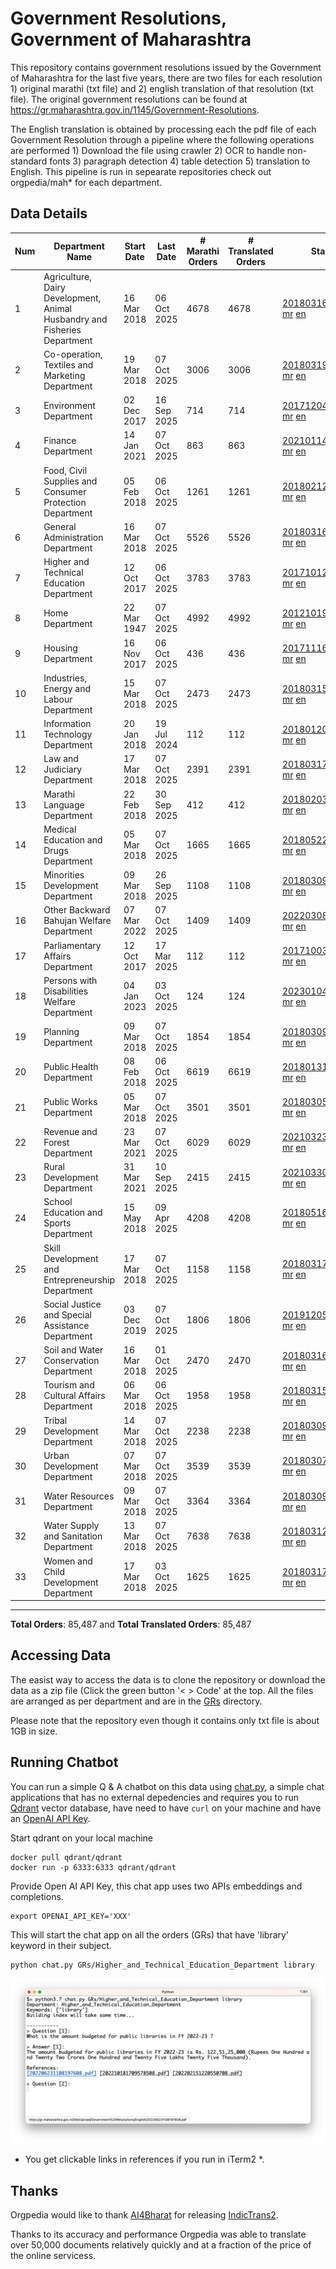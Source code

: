 # Government Resolutions, Government of Maharashtra

This repository contains government resolutions issued by the Government of Maharashtra for the last five years, there are two files for each resolution 1) original marathi (txt file) and 2) english translation of that resolution (txt file). The original government resolutions can be found at https://gr.maharashtra.gov.in/1145/Government-Resolutions.

The English translation is obtained by processing each the pdf file of each Government Resolution through a pipeline where the following operations are performed 1) Download the file using crawler 2) OCR to handle non-standard fonts 3) paragraph detection 4) table  detection 5) translation to English. This pipeline is run in sepearate repositories check out orgpedia/mah* for each department.


## Data Details

| Num | Department Name | Start Date | Last Date | # Marathi Orders | # Translated Orders | Starting Order | Last Order |
| --- | --------------- | ---------- | --------- | ---------------- | ------------------- | -------------- | ---------- |
| 1 | Agriculture, Dairy Development, Animal Husbandry and Fisheries Department | 16 Mar 2018 | 06 Oct 2025 | 4678 | 4678 | [201803161624182101.pdf](https://gr.maharashtra.gov.in/Site/Upload/Government%20Resolutions/English/201803161624182101.pdf) [mr](GRs/Agriculture,_Dairy_Development,_Animal_Husbandry_and_Fisheries_Department/201803161624182101.pdf.mr.txt) [en](GRs/Agriculture,_Dairy_Development,_Animal_Husbandry_and_Fisheries_Department/201803161624182101.pdf.en.txt) | [202510061507588901.pdf](https://gr.maharashtra.gov.in/Site/Upload/Government%20Resolutions/English/202510061507588901....pdf) [mr](GRs/Agriculture,_Dairy_Development,_Animal_Husbandry_and_Fisheries_Department/202510061507588901.pdf.mr.txt) [en](GRs/Agriculture,_Dairy_Development,_Animal_Husbandry_and_Fisheries_Department/202510061507588901.pdf.en.txt) |
| 2 | Co-operation, Textiles and Marketing Department | 19 Mar 2018 | 07 Oct 2025 | 3006 | 3006 | [201803191257576702.pdf](https://gr.maharashtra.gov.in/Site/Upload/Government%20Resolutions/English/201803191257576702.pdf) [mr](GRs/Co-operation,_Textiles_and_Marketing_Department/201803191257576702.pdf.mr.txt) [en](GRs/Co-operation,_Textiles_and_Marketing_Department/201803191257576702.pdf.en.txt) | [202510071720367802.pdf](https://gr.maharashtra.gov.in/Site/Upload/Government%20Resolutions/English/202510071720367802.pdf) [mr](GRs/Co-operation,_Textiles_and_Marketing_Department/202510071720367802.pdf.mr.txt) [en](GRs/Co-operation,_Textiles_and_Marketing_Department/202510071720367802.pdf.en.txt) |
| 3 | Environment Department | 02 Dec 2017 | 16 Sep 2025 | 714 | 714 | [201712041147216904.pdf](https://gr.maharashtra.gov.in/Site/Upload/Government%20Resolutions/English/201712041147216904.pdf) [mr](GRs/Environment_Department/201712041147216904.pdf.mr.txt) [en](GRs/Environment_Department/201712041147216904.pdf.en.txt) | [202509161454490904.pdf](https://gr.maharashtra.gov.in/Site/Upload/Government%20Resolutions/English/202509161454490904.pdf) [mr](GRs/Environment_Department/202509161454490904.pdf.mr.txt) [en](GRs/Environment_Department/202509161454490904.pdf.en.txt) |
| 4 | Finance Department | 14 Jan 2021 | 07 Oct 2025 | 863 | 863 | [202101141237329905.pdf](https://gr.maharashtra.gov.in/Site/Upload/Government%20Resolutions/English/202101141237329905.pdf) [mr](GRs/Finance_Department/202101141237329905.pdf.mr.txt) [en](GRs/Finance_Department/202101141237329905.pdf.en.txt) | [202510071651445505.pdf](https://gr.maharashtra.gov.in/Site/Upload/Government%20Resolutions/English/202510071651445505.pdf) [mr](GRs/Finance_Department/202510071651445505.pdf.mr.txt) [en](GRs/Finance_Department/202510071651445505.pdf.en.txt) |
| 5 | Food, Civil Supplies and Consumer Protection Department | 05 Feb 2018 | 06 Oct 2025 | 1261 | 1261 | [201802121244545806.pdf](https://gr.maharashtra.gov.in/Site/Upload/Government%20Resolutions/English/201802121244545806.pdf) [mr](GRs/Food,_Civil_Supplies_and_Consumer_Protection_Department/201802121244545806.pdf.mr.txt) [en](GRs/Food,_Civil_Supplies_and_Consumer_Protection_Department/201802121244545806.pdf.en.txt) | [202510061719395006.pdf](https://gr.maharashtra.gov.in/Site/Upload/Government%20Resolutions/English/202510061719395006.pdf) [mr](GRs/Food,_Civil_Supplies_and_Consumer_Protection_Department/202510061719395006.pdf.mr.txt) [en](GRs/Food,_Civil_Supplies_and_Consumer_Protection_Department/202510061719395006.pdf.en.txt) |
| 6 | General Administration Department | 16 Mar 2018 | 07 Oct 2025 | 5526 | 5526 | [201803161224022707.pdf](https://gr.maharashtra.gov.in/Site/Upload/Government%20Resolutions/English/201803161224022707.pdf) [mr](GRs/General_Administration_Department/201803161224022707.pdf.mr.txt) [en](GRs/General_Administration_Department/201803161224022707.pdf.en.txt) | [202510071802035407.pdf](https://gr.maharashtra.gov.in/Site/Upload/Government%20Resolutions/English/202510071802035407.pdf) [mr](GRs/General_Administration_Department/202510071802035407.pdf.mr.txt) [en](GRs/General_Administration_Department/202510071802035407.pdf.en.txt) |
| 7 | Higher and Technical Education Department | 12 Oct 2017 | 06 Oct 2025 | 3783 | 3783 | [201710121514029708.pdf](https://gr.maharashtra.gov.in/Site/Upload/Government%20Resolutions/English/201710121514029708.pdf) [mr](GRs/Higher_and_Technical_Education_Department/201710121514029708.pdf.mr.txt) [en](GRs/Higher_and_Technical_Education_Department/201710121514029708.pdf.en.txt) | [202510061835199608.pdf](https://gr.maharashtra.gov.in/Site/Upload/Government%20Resolutions/English/202510061835199608.pdf) [mr](GRs/Higher_and_Technical_Education_Department/202510061835199608.pdf.mr.txt) [en](GRs/Higher_and_Technical_Education_Department/202510061835199608.pdf.en.txt) |
| 8 | Home Department | 22 Mar 1947 | 07 Oct 2025 | 4992 | 4992 | [201210191648552129.pdf](https://gr.maharashtra.gov.in/Site/Upload/Government%20Resolutions/English/201210191648552129.pdf) [mr](GRs/Home_Department/201210191648552129.pdf.mr.txt) [en](GRs/Home_Department/201210191648552129.pdf.en.txt) | [202510071930369929.pdf](https://gr.maharashtra.gov.in/Site/Upload/Government%20Resolutions/English/202510071930369929.pdf) [mr](GRs/Home_Department/202510071930369929.pdf.mr.txt) [en](GRs/Home_Department/202510071930369929.pdf.en.txt) |
| 9 | Housing Department | 16 Nov 2017 | 06 Oct 2025 | 436 | 436 | [201711161447076609.pdf](https://gr.maharashtra.gov.in/Site/Upload/Government%20Resolutions/English/201711161447076609.pdf) [mr](GRs/Housing_Department/201711161447076609.pdf.mr.txt) [en](GRs/Housing_Department/201711161447076609.pdf.en.txt) | [202510061200187009.pdf](https://gr.maharashtra.gov.in/Site/Upload/Government%20Resolutions/English/202510061200187009.pdf) [mr](GRs/Housing_Department/202510061200187009.pdf.mr.txt) [en](GRs/Housing_Department/202510061200187009.pdf.en.txt) |
| 10 | Industries, Energy and Labour Department | 15 Mar 2018 | 07 Oct 2025 | 2473 | 2473 | [201803151204055010.pdf](https://gr.maharashtra.gov.in/Site/Upload/Government%20Resolutions/English/201803151204055010.pdf) [mr](GRs/Industries,_Energy_and_Labour_Department/201803151204055010.pdf.mr.txt) [en](GRs/Industries,_Energy_and_Labour_Department/201803151204055010.pdf.en.txt) | [202510071712525810.pdf](https://gr.maharashtra.gov.in/Site/Upload/Government%20Resolutions/English/202510071712525810.pdf) [mr](GRs/Industries,_Energy_and_Labour_Department/202510071712525810.pdf.mr.txt) [en](GRs/Industries,_Energy_and_Labour_Department/202510071712525810.pdf.en.txt) |
| 11 | Information Technology Department | 20 Jan 2018 | 19 Jul 2024 | 112 | 112 | [201801201843024511.pdf](https://gr.maharashtra.gov.in/Site/Upload/Government%20Resolutions/English/201801201843024511.pdf) [mr](GRs/Information_Technology_Department/201801201843024511.pdf.mr.txt) [en](GRs/Information_Technology_Department/201801201843024511.pdf.en.txt) | [202407191742379111.pdf](https://gr.maharashtra.gov.in/Site/Upload/Government%20Resolutions/English/202407191742379111.pdf) [mr](GRs/Information_Technology_Department/202407191742379111.pdf.mr.txt) [en](GRs/Information_Technology_Department/202407191742379111.pdf.en.txt) |
| 12 | Law and Judiciary Department | 17 Mar 2018 | 07 Oct 2025 | 2391 | 2391 | [201803171129290212.pdf](https://gr.maharashtra.gov.in/Site/Upload/Government%20Resolutions/English/201803171129290212.pdf) [mr](GRs/Law_and_Judiciary_Department/201803171129290212.pdf.mr.txt) [en](GRs/Law_and_Judiciary_Department/201803171129290212.pdf.en.txt) | [202510071550292612.pdf](https://gr.maharashtra.gov.in/Site/Upload/Government%20Resolutions/English/202510071550292612.pdf) [mr](GRs/Law_and_Judiciary_Department/202510071550292612.pdf.mr.txt) [en](GRs/Law_and_Judiciary_Department/202510071550292612.pdf.en.txt) |
| 13 | Marathi Language Department | 22 Feb 2018 | 30 Sep 2025 | 412 | 412 | [201802031549154233.pdf](https://gr.maharashtra.gov.in/Site/Upload/Government%20Resolutions/English/201802031549154233.pdf) [mr](GRs/Marathi_Language_Department/201802031549154233.pdf.mr.txt) [en](GRs/Marathi_Language_Department/201802031549154233.pdf.en.txt) | [202509301530344033.pdf](https://gr.maharashtra.gov.in/Site/Upload/Government%20Resolutions/English/202509301530344033.pdf) [mr](GRs/Marathi_Language_Department/202509301530344033.pdf.mr.txt) [en](GRs/Marathi_Language_Department/202509301530344033.pdf.en.txt) |
| 14 | Medical Education and Drugs Department | 05 Mar 2018 | 07 Oct 2025 | 1665 | 1665 | [201805221424292513.pdf](https://gr.maharashtra.gov.in/Site/Upload/Government%20Resolutions/English/201805221424292513.pdf) [mr](GRs/Medical_Education_and_Drugs_Department/201805221424292513.pdf.mr.txt) [en](GRs/Medical_Education_and_Drugs_Department/201805221424292513.pdf.en.txt) | [202510071320404313.pdf](https://gr.maharashtra.gov.in/Site/Upload/Government%20Resolutions/English/202510071320404313.pdf) [mr](GRs/Medical_Education_and_Drugs_Department/202510071320404313.pdf.mr.txt) [en](GRs/Medical_Education_and_Drugs_Department/202510071320404313.pdf.en.txt) |
| 15 | Minorities Development Department | 09 Mar 2018 | 26 Sep 2025 | 1108 | 1108 | [201803091218355314.pdf](https://gr.maharashtra.gov.in/Site/Upload/Government%20Resolutions/English/201803091218355314.pdf) [mr](GRs/Minorities_Development_Department/201803091218355314.pdf.mr.txt) [en](GRs/Minorities_Development_Department/201803091218355314.pdf.en.txt) | [202509261443581014.pdf](https://gr.maharashtra.gov.in/Site/Upload/Government%20Resolutions/English/202509261443581014.pdf) [mr](GRs/Minorities_Development_Department/202509261443581014.pdf.mr.txt) [en](GRs/Minorities_Development_Department/202509261443581014.pdf.en.txt) |
| 16 | Other Backward Bahujan Welfare Department | 07 Mar 2022 | 07 Oct 2025 | 1409 | 1409 | [202203081752439334.pdf](https://gr.maharashtra.gov.in/Site/Upload/Government%20Resolutions/English/202203081752439334.pdf) [mr](GRs/Other_Backward_Bahujan_Welfare_Department/202203081752439334.pdf.mr.txt) [en](GRs/Other_Backward_Bahujan_Welfare_Department/202203081752439334.pdf.en.txt) | [202510071912234134.pdf](https://gr.maharashtra.gov.in/Site/Upload/Government%20Resolutions/English/202510071912234134.pdf) [mr](GRs/Other_Backward_Bahujan_Welfare_Department/202510071912234134.pdf.mr.txt) [en](GRs/Other_Backward_Bahujan_Welfare_Department/202510071912234134.pdf.en.txt) |
| 17 | Parliamentary Affairs Department | 12 Oct 2017 | 17 Mar 2025 | 112 | 112 | [201710031642378615.pdf](https://gr.maharashtra.gov.in/Site/Upload/Government%20Resolutions/English/201710031642378615.pdf) [mr](GRs/Parliamentary_Affairs_Department/201710031642378615.pdf.mr.txt) [en](GRs/Parliamentary_Affairs_Department/201710031642378615.pdf.en.txt) | [202503171104518215.pdf](https://gr.maharashtra.gov.in/Site/Upload/Government%20Resolutions/English/202503171104518215.pdf) [mr](GRs/Parliamentary_Affairs_Department/202503171104518215.pdf.mr.txt) [en](GRs/Parliamentary_Affairs_Department/202503171104518215.pdf.en.txt) |
| 18 | Persons with Disabilities Welfare Department | 04 Jan 2023 | 03 Oct 2025 | 124 | 124 | [202301041906309635.pdf](https://gr.maharashtra.gov.in/Site/Upload/Government%20Resolutions/English/202301041906309635.pdf) [mr](GRs/Persons_with_Disabilities_Welfare_Department/202301041906309635.pdf.mr.txt) [en](GRs/Persons_with_Disabilities_Welfare_Department/202301041906309635.pdf.en.txt) | [202510031659187835.pdf](https://gr.maharashtra.gov.in/Site/Upload/Government%20Resolutions/English/202510031659187835.pdf) [mr](GRs/Persons_with_Disabilities_Welfare_Department/202510031659187835.pdf.mr.txt) [en](GRs/Persons_with_Disabilities_Welfare_Department/202510031659187835.pdf.en.txt) |
| 19 | Planning Department | 09 Mar 2018 | 07 Oct 2025 | 1854 | 1854 | [201803091441032716.pdf](https://gr.maharashtra.gov.in/Site/Upload/Government%20Resolutions/English/201803091441032716.pdf) [mr](GRs/Planning_Department/201803091441032716.pdf.mr.txt) [en](GRs/Planning_Department/201803091441032716.pdf.en.txt) | [202510071749430616.pdf](https://gr.maharashtra.gov.in/Site/Upload/Government%20Resolutions/English/202510071749430616.pdf) [mr](GRs/Planning_Department/202510071749430616.pdf.mr.txt) [en](GRs/Planning_Department/202510071749430616.pdf.en.txt) |
| 20 | Public Health Department | 08 Feb 2018 | 06 Oct 2025 | 6619 | 6619 | [201801311722275417.pdf](https://gr.maharashtra.gov.in/Site/Upload/Government%20Resolutions/English/201801311722275417.pdf) [mr](GRs/Public_Health_Department/201801311722275417.pdf.mr.txt) [en](GRs/Public_Health_Department/201801311722275417.pdf.en.txt) | [202510061830531817.pdf](https://gr.maharashtra.gov.in/Site/Upload/Government%20Resolutions/English/202510061830531817.pdf) [mr](GRs/Public_Health_Department/202510061830531817.pdf.mr.txt) [en](GRs/Public_Health_Department/202510061830531817.pdf.en.txt) |
| 21 | Public Works Department | 05 Mar 2018 | 07 Oct 2025 | 3501 | 3501 | [201803051515468118.pdf](https://gr.maharashtra.gov.in/Site/Upload/Government%20Resolutions/English/201803051515468118.pdf) [mr](GRs/Public_Works_Department/201803051515468118.pdf.mr.txt) [en](GRs/Public_Works_Department/201803051515468118.pdf.en.txt) | [202510071746031418.pdf](https://gr.maharashtra.gov.in/Site/Upload/Government%20Resolutions/English/202510071746031418.pdf) [mr](GRs/Public_Works_Department/202510071746031418.pdf.mr.txt) [en](GRs/Public_Works_Department/202510071746031418.pdf.en.txt) |
| 22 | Revenue and Forest Department | 23 Mar 2021 | 07 Oct 2025 | 6029 | 6029 | [202103231328393119.pdf](https://gr.maharashtra.gov.in/Site/Upload/Government%20Resolutions/English/202103231328393119.pdf) [mr](GRs/Revenue_and_Forest_Department/202103231328393119.pdf.mr.txt) [en](GRs/Revenue_and_Forest_Department/202103231328393119.pdf.en.txt) | [202510071958047719.pdf](https://gr.maharashtra.gov.in/Site/Upload/Government%20Resolutions/English/202510071958047719.pdf) [mr](GRs/Revenue_and_Forest_Department/202510071958047719.pdf.mr.txt) [en](GRs/Revenue_and_Forest_Department/202510071958047719.pdf.en.txt) |
| 23 | Rural Development Department | 31 Mar 2021 | 10 Sep 2025 | 2415 | 2415 | [202103301021181120.pdf](https://gr.maharashtra.gov.in/Site/Upload/Government%20Resolutions/English/202103301021181120.pdf) [mr](GRs/Rural_Development_Department/202103301021181120.pdf.mr.txt) [en](GRs/Rural_Development_Department/202103301021181120.pdf.en.txt) | [202509101416151320.pdf](https://gr.maharashtra.gov.in/Site/Upload/Government%20Resolutions/English/202509101416151320.pdf) [mr](GRs/Rural_Development_Department/202509101416151320.pdf.mr.txt) [en](GRs/Rural_Development_Department/202509101416151320.pdf.en.txt) |
| 24 | School Education and Sports Department | 15 May 2018 | 09 Apr 2025 | 4208 | 4208 | [201805161114241221.pdf](https://gr.maharashtra.gov.in/Site/Upload/Government%20Resolutions/English/201805161114241221.pdf) [mr](GRs/School_Education_and_Sports_Department/201805161114241221.pdf.mr.txt) [en](GRs/School_Education_and_Sports_Department/201805161114241221.pdf.en.txt) | [202504091555078221.pdf](https://gr.maharashtra.gov.in/Site/Upload/Government%20Resolutions/English/202504091555078221.pdf) [mr](GRs/School_Education_and_Sports_Department/202504091555078221.pdf.mr.txt) [en](GRs/School_Education_and_Sports_Department/202504091555078221.pdf.en.txt) |
| 25 | Skill Development and Entrepreneurship Department | 17 Mar 2018 | 07 Oct 2025 | 1158 | 1158 | [201803171322099003.pdf](https://gr.maharashtra.gov.in/Site/Upload/Government%20Resolutions/English/201803171322099003.pdf) [mr](GRs/Skill_Development_and_Entrepreneurship_Department/201803171322099003.pdf.mr.txt) [en](GRs/Skill_Development_and_Entrepreneurship_Department/201803171322099003.pdf.en.txt) | [202510071141205403.pdf](https://gr.maharashtra.gov.in/Site/Upload/Government%20Resolutions/English/202510071141205403.pdf) [mr](GRs/Skill_Development_and_Entrepreneurship_Department/202510071141205403.pdf.mr.txt) [en](GRs/Skill_Development_and_Entrepreneurship_Department/202510071141205403.pdf.en.txt) |
| 26 | Social Justice and Special Assistance Department | 03 Dec 2019 | 07 Oct 2025 | 1806 | 1806 | [201912051107011622.pdf](https://gr.maharashtra.gov.in/Site/Upload/Government%20Resolutions/English/201912051107011622.pdf) [mr](GRs/Social_Justice_and_Special_Assistance_Department/201912051107011622.pdf.mr.txt) [en](GRs/Social_Justice_and_Special_Assistance_Department/201912051107011622.pdf.en.txt) | [202510071459372322.pdf](https://gr.maharashtra.gov.in/Site/Upload/Government%20Resolutions/English/202510071459372322.pdf) [mr](GRs/Social_Justice_and_Special_Assistance_Department/202510071459372322.pdf.mr.txt) [en](GRs/Social_Justice_and_Special_Assistance_Department/202510071459372322.pdf.en.txt) |
| 27 | Soil and Water Conservation Department | 16 Mar 2018 | 01 Oct 2025 | 2470 | 2470 | [201803161247582426.pdf](https://gr.maharashtra.gov.in/Site/Upload/Government%20Resolutions/English/201803161247582426.pdf) [mr](GRs/Soil_and_Water_Conservation_Department/201803161247582426.pdf.mr.txt) [en](GRs/Soil_and_Water_Conservation_Department/201803161247582426.pdf.en.txt) | [202510011831449426.pdf](https://gr.maharashtra.gov.in/Site/Upload/Government%20Resolutions/English/202510011831449426.pdf) [mr](GRs/Soil_and_Water_Conservation_Department/202510011831449426.pdf.mr.txt) [en](GRs/Soil_and_Water_Conservation_Department/202510011831449426.pdf.en.txt) |
| 28 | Tourism and Cultural Affairs Department | 06 Mar 2018 | 06 Oct 2025 | 1958 | 1958 | [201803151055091823.pdf](https://gr.maharashtra.gov.in/Site/Upload/Government%20Resolutions/English/201803151055091823.pdf) [mr](GRs/Tourism_and_Cultural_Affairs_Department/201803151055091823.pdf.mr.txt) [en](GRs/Tourism_and_Cultural_Affairs_Department/201803151055091823.pdf.en.txt) | [202510061512247623.pdf](https://gr.maharashtra.gov.in/Site/Upload/Government%20Resolutions/English/202510061512247623.pdf) [mr](GRs/Tourism_and_Cultural_Affairs_Department/202510061512247623.pdf.mr.txt) [en](GRs/Tourism_and_Cultural_Affairs_Department/202510061512247623.pdf.en.txt) |
| 29 | Tribal Development Department | 14 Mar 2018 | 07 Oct 2025 | 2238 | 2238 | [201803091105184924.pdf](https://gr.maharashtra.gov.in/Site/Upload/Government%20Resolutions/English/201803091105184924.pdf) [mr](GRs/Tribal_Development_Department/201803091105184924.pdf.mr.txt) [en](GRs/Tribal_Development_Department/201803091105184924.pdf.en.txt) | [202510071038057424.pdf](https://gr.maharashtra.gov.in/Site/Upload/Government%20Resolutions/English/202510071038057424.pdf) [mr](GRs/Tribal_Development_Department/202510071038057424.pdf.mr.txt) [en](GRs/Tribal_Development_Department/202510071038057424.pdf.en.txt) |
| 30 | Urban Development Department | 07 Mar 2018 | 07 Oct 2025 | 3539 | 3539 | [201803071203178325.pdf](https://gr.maharashtra.gov.in/Site/Upload/Government%20Resolutions/English/201803071203178325.pdf) [mr](GRs/Urban_Development_Department/201803071203178325.pdf.mr.txt) [en](GRs/Urban_Development_Department/201803071203178325.pdf.en.txt) | [202510071647357125.pdf](https://gr.maharashtra.gov.in/Site/Upload/Government%20Resolutions/English/202510071647357125.pdf) [mr](GRs/Urban_Development_Department/202510071647357125.pdf.mr.txt) [en](GRs/Urban_Development_Department/202510071647357125.pdf.en.txt) |
| 31 | Water Resources Department | 09 Mar 2018 | 07 Oct 2025 | 3364 | 3364 | [201803091034435527.pdf](https://gr.maharashtra.gov.in/Site/Upload/Government%20Resolutions/English/201803091034435527.pdf) [mr](GRs/Water_Resources_Department/201803091034435527.pdf.mr.txt) [en](GRs/Water_Resources_Department/201803091034435527.pdf.en.txt) | [202510071737439227.pdf](https://gr.maharashtra.gov.in/Site/Upload/Government%20Resolutions/English/202510071737439227.pdf) [mr](GRs/Water_Resources_Department/202510071737439227.pdf.mr.txt) [en](GRs/Water_Resources_Department/202510071737439227.pdf.en.txt) |
| 32 | Water Supply and Sanitation Department | 13 Mar 2018 | 07 Oct 2025 | 7638 | 7638 | [201803121414108428.pdf](https://gr.maharashtra.gov.in/Site/Upload/Government%20Resolutions/English/201803121414108428.pdf) [mr](GRs/Water_Supply_and_Sanitation_Department/201803121414108428.pdf.mr.txt) [en](GRs/Water_Supply_and_Sanitation_Department/201803121414108428.pdf.en.txt) | [202510071152222728.pdf](https://gr.maharashtra.gov.in/Site/Upload/Government%20Resolutions/English/202510071152222728.pdf) [mr](GRs/Water_Supply_and_Sanitation_Department/202510071152222728.pdf.mr.txt) [en](GRs/Water_Supply_and_Sanitation_Department/202510071152222728.pdf.en.txt) |
| 33 | Women and Child Development Department | 17 Mar 2018 | 03 Oct 2025 | 1625 | 1625 | [201803171539444330.pdf](https://gr.maharashtra.gov.in/Site/Upload/Government%20Resolutions/English/201803171539444330.pdf) [mr](GRs/Women_and_Child_Development_Department/201803171539444330.pdf.mr.txt) [en](GRs/Women_and_Child_Development_Department/201803171539444330.pdf.en.txt) | [202510031516598530.pdf](https://gr.maharashtra.gov.in/Site/Upload/Government%20Resolutions/English/202510031516598530.pdf) [mr](GRs/Women_and_Child_Development_Department/202510031516598530.pdf.mr.txt) [en](GRs/Women_and_Child_Development_Department/202510031516598530.pdf.en.txt) |
----------------------------------------------------------------------------------------------------

**Total Orders**: 85,487 and **Total Translated Orders**: 85,487
## Accessing Data

The easist way to access the data is to clone the repository or download the data as a zip file (Click the green button '< > Code' at the top. All the files are arranged as per department and are in the [GRs](GRs) directory.

Please note that the repository even though it contains only txt file is about 1GB in size.

## Running Chatbot

You can run a simple Q & A chatbot on this data using [chat.py](chat.py), a simple chat applications that has no external depedencies and requires you to run [Qdrant](https://qdrant.tech/) vector database, have need to have `curl` on your machine and have an [OpenAI API Key](https://help.openai.com/en/articles/4936850-where-do-i-find-my-secret-api-key).

Start qdrant on your local machine
```shell
docker pull qdrant/qdrant
docker run -p 6333:6333 qdrant/qdrant
```

Provide Open AI API Key, this chat app uses two APIs embeddings and completions.
```shell
export OPENAI_API_KEY='XXX'
```

This will start the chat app on all the orders (GRs) that have 'library' keyword in their subject.

```shell
python chat.py GRs/Higher_and_Technical_Education_Department library
```

![screenshot of running chat.py](screenshot.png)

* You get clickable links in references if you run in iTerm2 *.

## Thanks

Orgpedia would like to thank [AI4Bharat](https://ai4bharat.iitm.ac.in/) for releasing [IndicTrans2](https://github.com/AI4Bharat/IndicTrans2).

Thanks to its accuracy and performance Orgpedia was able to translate over 50,000 documents relatively quickly and at a fraction of the price of the online servicess.

